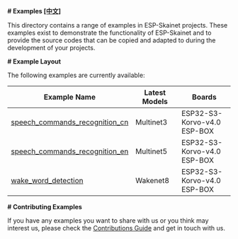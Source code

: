 **# Examples [[中文]](./README_cn.md)**



This directory contains a range of examples in ESP-Skainet projects. These examples exist to demonstrate the functionality of ESP-Skainet and to provide the source codes that can be copied and adapted to during the development of your projects.



**# Example Layout**



The following examples are currently available:

| Example Name                                                 | Latest Models  | Boards                          |
| ------------------------------------------------------------ | -------------- | ------------------------------- |
| [speech_commands_recognition_cn](./speech_commands_recognition_cn) | Multinet3<br/> | ESP32-S3-Korvo-v4.0<br/>ESP-BOX |
| [speech_commands_recognition_en](./speech_commands_recognition_en) | Multinet5      | ESP32-S3-Korvo-v4.0<br/>ESP-BOX |
| [wake_word_detection](./wake_word_detection)                 | Wakenet8       | ESP32-S3-Korvo-v4.0<br/>ESP-BOX |



**# Contributing Examples**



If you have any examples you want to share with us or you think may interest us, please check the [Contributions Guide](https://esp-idf.readthedocs.io/en/latest/contribute/index.html) and get in touch with us.